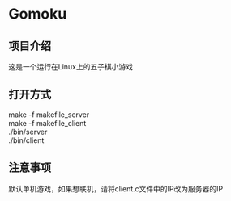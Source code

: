 # Gomoku

## 项目介绍
  这是一个运行在Linux上的五子棋小游戏
  <br>
  
## 打开方式
  make -f makefile_server  <br>
  make -f makefile_client  <br>
  ./bin/server  <br>
  ./bin/client  <br>
  
## 注意事项
  默认单机游戏，如果想联机，请将client.c文件中的IP改为服务器的IP
